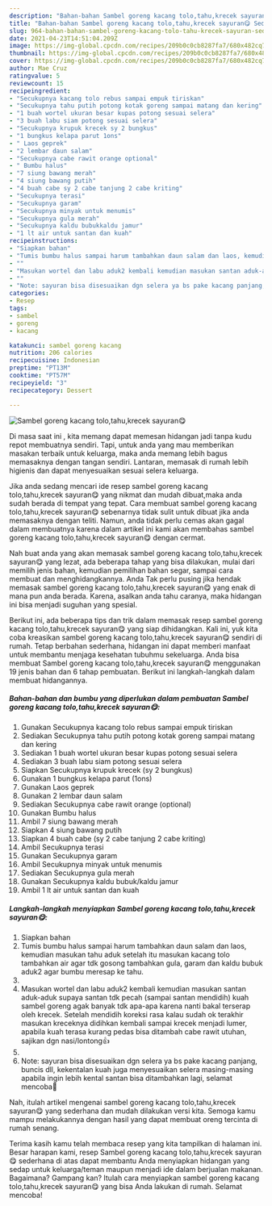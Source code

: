 ```yaml
---
description: "Bahan-bahan Sambel goreng kacang tolo,tahu,krecek sayuran😋 Sederhana dan Mudah Dibuat"
title: "Bahan-bahan Sambel goreng kacang tolo,tahu,krecek sayuran😋 Sederhana dan Mudah Dibuat"
slug: 964-bahan-bahan-sambel-goreng-kacang-tolo-tahu-krecek-sayuran-sederhana-dan-mudah-dibuat
date: 2021-04-23T14:51:04.209Z
image: https://img-global.cpcdn.com/recipes/209b0c0cb8287fa7/680x482cq70/sambel-goreng-kacang-tolotahukrecek-sayuran😋-foto-resep-utama.jpg
thumbnail: https://img-global.cpcdn.com/recipes/209b0c0cb8287fa7/680x482cq70/sambel-goreng-kacang-tolotahukrecek-sayuran😋-foto-resep-utama.jpg
cover: https://img-global.cpcdn.com/recipes/209b0c0cb8287fa7/680x482cq70/sambel-goreng-kacang-tolotahukrecek-sayuran😋-foto-resep-utama.jpg
author: Mae Cruz
ratingvalue: 5
reviewcount: 15
recipeingredient:
- "Secukupnya kacang tolo rebus sampai empuk tiriskan"
- "Secukupnya tahu putih potong kotak goreng sampai matang dan kering"
- "1 buah wortel ukuran besar kupas potong sesuai selera"
- "3 buah labu siam potong sesuai selera"
- "Secukupnya krupuk krecek sy 2 bungkus"
- "1 bungkus kelapa parut 1ons"
- " Laos geprek"
- "2 lembar daun salam"
- "Secukupnya cabe rawit orange optional"
- " Bumbu halus"
- "7 siung bawang merah"
- "4 siung bawang putih"
- "4 buah cabe sy 2 cabe tanjung 2 cabe kriting"
- "Secukupnya terasi"
- "Secukupnya garam"
- "Secukupnya minyak untuk menumis"
- "Secukupnya gula merah"
- "Secukupnya kaldu bubukkaldu jamur"
- "1 lt air untuk santan dan kuah"
recipeinstructions:
- "Siapkan bahan"
- "Tumis bumbu halus sampai harum tambahkan daun salam dan laos, kemudian masukan tahu aduk setelah itu masukan kacang tolo tambahkan air agar tdk gosong tambahkan gula, garam dan kaldu bubuk aduk2 agar bumbu meresap ke tahu."
- ""
- "Masukan wortel dan labu aduk2 kembali kemudian masukan santan aduk-aduk supaya santan tdk pecah (sampai santan mendidih) kuah sambel goreng agak banyak tdk apa-apa karena nanti bakal terserap oleh krecek. Setelah mendidih koreksi rasa kalau sudah ok terakhir masukan kreceknya didihkan kembali sampai krecek menjadi lumer, apabila kuah terasa kurang pedas bisa ditambah cabe rawit utuhan, sajikan dgn nasi/lontong👍"
- ""
- "Note: sayuran bisa disesuaikan dgn selera ya bs pake kacang panjang, buncis dll, kekentalan kuah juga menyesuaikan selera masing-masing apabila ingin lebih kental santan bisa ditambahkan lagi, selamat mencoba🙏"
categories:
- Resep
tags:
- sambel
- goreng
- kacang

katakunci: sambel goreng kacang 
nutrition: 206 calories
recipecuisine: Indonesian
preptime: "PT13M"
cooktime: "PT57M"
recipeyield: "3"
recipecategory: Dessert

---
```



![Sambel goreng kacang tolo,tahu,krecek sayuran😋](https://img-global.cpcdn.com/recipes/209b0c0cb8287fa7/680x482cq70/sambel-goreng-kacang-tolotahukrecek-sayuran😋-foto-resep-utama.jpg)

Di masa  saat ini , kita memang dapat memesan hidangan jadi tanpa kudu repot membuatnya sendiri. Tapi, untuk anda yang mau memberikan masakan terbaik untuk keluarga, maka anda memang lebih bagus memasaknya dengan tangan sendiri. Lantaran, memasak di rumah lebih higienis dan dapat menyesuaikan sesuai selera keluarga.

Jika anda sedang mencari ide resep sambel goreng kacang tolo,tahu,krecek sayuran😋 yang nikmat dan mudah dibuat,maka anda sudah berada di tempat yang tepat. Cara membuat sambel goreng kacang tolo,tahu,krecek sayuran😋  sebenarnya tidak sulit untuk dibuat jika anda memasaknya dengan teliti. Namun, anda tidak perlu cemas akan gagal dalam membuatnya 
karena dalam artikel ini kami akan membahas sambel goreng kacang tolo,tahu,krecek sayuran😋 dengan cermat.  



Nah buat anda yang akan memasak sambel goreng kacang tolo,tahu,krecek sayuran😋 yang lezat, ada beberapa tahap yang bisa dilakukan, mulai dari memilih jenis bahan, kemudian pemilihan bahan segar, sampai cara membuat dan menghidangkannya. Anda Tak perlu pusing jika hendak memasak sambel goreng kacang tolo,tahu,krecek sayuran😋 yang enak di mana pun anda berada. Karena, asalkan anda  tahu caranya, maka hidangan ini bisa menjadi suguhan yang spesial.

Berikut ini, ada beberapa tips dan trik dalam memasak resep sambel goreng kacang tolo,tahu,krecek sayuran😋 yang siap dihidangkan. Kali ini, yuk kita coba kreasikan sambel goreng kacang tolo,tahu,krecek sayuran😋 sendiri di rumah. Tetap berbahan sederhana, hidangan ini dapat memberi manfaat untuk membantu menjaga kesehatan tubuhmu sekeluarga. Anda bisa membuat Sambel goreng kacang tolo,tahu,krecek sayuran😋 menggunakan 19 jenis bahan dan 6 tahap pembuatan. Berikut ini langkah-langkah dalam membuat hidangannya.

<!--inarticleads1-->

##### Bahan-bahan dan bumbu yang diperlukan dalam pembuatan Sambel goreng kacang tolo,tahu,krecek sayuran😋:

1. Gunakan Secukupnya kacang tolo rebus sampai empuk tiriskan
1. Sediakan Secukupnya tahu putih potong kotak goreng sampai matang dan kering
1. Sediakan 1 buah wortel ukuran besar kupas potong sesuai selera
1. Sediakan 3 buah labu siam potong sesuai selera
1. Siapkan Secukupnya krupuk krecek (sy 2 bungkus)
1. Gunakan 1 bungkus kelapa parut (1ons)
1. Gunakan  Laos geprek
1. Gunakan 2 lembar daun salam
1. Sediakan Secukupnya cabe rawit orange (optional)
1. Gunakan  Bumbu halus
1. Ambil 7 siung bawang merah
1. Siapkan 4 siung bawang putih
1. Siapkan 4 buah cabe (sy 2 cabe tanjung 2 cabe kriting)
1. Ambil Secukupnya terasi
1. Gunakan Secukupnya garam
1. Ambil Secukupnya minyak untuk menumis
1. Sediakan Secukupnya gula merah
1. Gunakan Secukupnya kaldu bubuk/kaldu jamur
1. Ambil 1 lt air untuk santan dan kuah




<!--inarticleads2-->

##### Langkah-langkah menyiapkan Sambel goreng kacang tolo,tahu,krecek sayuran😋:

1. Siapkan bahan
1. Tumis bumbu halus sampai harum tambahkan daun salam dan laos, kemudian masukan tahu aduk setelah itu masukan kacang tolo tambahkan air agar tdk gosong tambahkan gula, garam dan kaldu bubuk aduk2 agar bumbu meresap ke tahu.
1. 
1. Masukan wortel dan labu aduk2 kembali kemudian masukan santan aduk-aduk supaya santan tdk pecah (sampai santan mendidih) kuah sambel goreng agak banyak tdk apa-apa karena nanti bakal terserap oleh krecek. Setelah mendidih koreksi rasa kalau sudah ok terakhir masukan kreceknya didihkan kembali sampai krecek menjadi lumer, apabila kuah terasa kurang pedas bisa ditambah cabe rawit utuhan, sajikan dgn nasi/lontong👍
1. 
1. Note: sayuran bisa disesuaikan dgn selera ya bs pake kacang panjang, buncis dll, kekentalan kuah juga menyesuaikan selera masing-masing apabila ingin lebih kental santan bisa ditambahkan lagi, selamat mencoba🙏




Nah, itulah artikel mengenai  sambel goreng kacang tolo,tahu,krecek sayuran😋  yang sederhana dan mudah dilakukan versi kita. Semoga kamu mampu melakukannya dengan hasil yang dapat membuat oreng tercinta di rumah senang. 

Terima kasih kamu telah membaca resep yang kita tampilkan di halaman ini. Besar harapan kami, resep  Sambel goreng kacang tolo,tahu,krecek sayuran😋 sederhana di atas dapat membantu Anda menyiapkan hidangan yang sedap untuk keluarga/teman maupun menjadi ide dalam berjualan makanan. Bagaimana? Gampang kan? Itulah cara menyiapkan sambel goreng kacang tolo,tahu,krecek sayuran😋 yang bisa Anda lakukan di rumah. Selamat mencoba!

